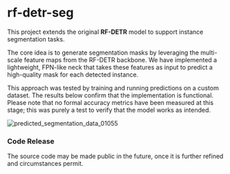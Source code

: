 # rf-detr-seg

This project extends the original **RF-DETR** model to support instance segmentation tasks.

The core idea is to generate segmentation masks by leveraging the multi-scale feature maps from the RF-DETR backbone. We have implemented a lightweight, FPN-like neck that takes these features as input to predict a high-quality mask for each detected instance.

This approach was tested by training and running predictions on a custom dataset. The results below confirm that the implementation is functional. Please note that no formal accuracy metrics have been measured at this stage; this was purely a test to verify that the model works as intended.

![predicted_segmentation_data_01055](https://github.com/user-attachments/assets/5cb15d06-3e85-479a-acf5-bf6ad45b49f8)


### Code Release
The source code may be made public in the future, once it is further refined and circumstances permit.


